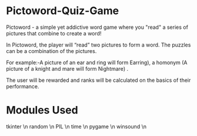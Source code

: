 # Pictoword-Quiz-Game

Pictoword - a simple yet addictive word game where you "read" a series of pictures that combine to create a word!  ​

In Pictoword, the player will “read” two pictures to form a word. The puzzles can be a combination of the pictures. ​

For example:-A picture of an ear and ring will form Earring), a homonym (A picture of a knight and mare will form Nightmare) .​

The user will be rewarded and ranks will be calculated on the basics of their performance.

# Modules Used

tkinter \n
random \n
PIL  \n
time \n
pygame  \n
winsound  \n
